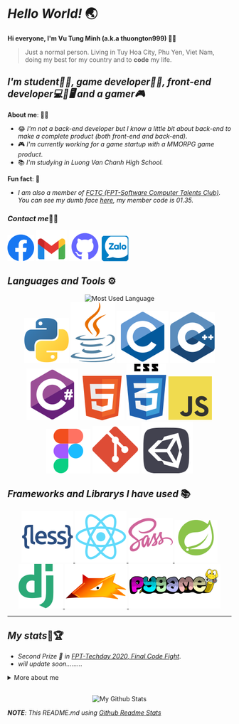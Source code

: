 # ***Hello World!*** 🌏

**Hi everyone, I'm Vu Tung Minh (a.k.a thuongton999) 🐱‍💻**

> Just a normal person. Living in Tuy Hoa City, Phu Yen, Viet Nam, doing my best for my country and to **code** my life.

## ***I'm student👨‍🎓, game developer🧑‍💻, front-end developer💻📱🖥️ and a gamer🎮*** 

**About me**: 🤷‍♂️
+ 😂 *I'm not a back-end developer but I know a little bit about back-end to make a complete product (both front-end and back-end).*
+ 🎮 *I'm currently working for a game startup with a MMORPG game product*.
+ 📚 *I'm studying in Luong Van Chanh High School.*

**Fun fact**: 🎉

+ *I am also a member of [FCTC (FPT-Software Computer Talents Club)](https://fct-club.com). You can see my dumb face [here](https://fct-club.com/2020-members/), my member code is 01.35.*


### ***Contact me***🧑‍💻

[![Facebook](Assets/icons/socials/facebook.svg)](https://facebook.com/vuminh0809)
[![Gmail](Assets/icons/socials/gmail.svg)](<mailto: thuongton0809999@gmail.com>)
[![Github](Assets/icons/socials/github.svg)](https://github.com/thuongton999)
[![Zalo](Assets/icons/socials/zalo.svg)](tel:+84886815758)

## ***Languages and Tools*** ⚙️

<p align="center">
    <img 
        src="https://github-readme-stats.vercel.app/api/top-langs/?username=thuongton999&langs_count=10&theme=github_dark"
        alt="Most Used Language">
    </img>
    </br>
    <img
        src="Assets/icons/languages/python.svg"
        alt="Python">
    </img>
    <img
        src="Assets/icons/languages/java.svg"
        alt="Java">
    </img>
    <img
        src="Assets/icons/languages/c.svg"
        alt="C">
    </img>
    <img
        src="Assets/icons/languages/cpp.svg"
        alt="C++">
    </img>
    <img
        src="Assets/icons/languages/csharp.svg"
        alt="C#">
    </img>
    <img
        src="Assets/icons/languages/html.svg"
        alt="HTML">
    </img>
    <img
        src="Assets/icons/languages/css3.svg"
        alt="CSS">
    </img>
    <img
        src="Assets/icons/languages/javascript.svg"
        alt="JavaScript">
    </img>
    <img
        src="Assets/icons/tools/figma.svg"
        alt="Figma">
    </img>
    <img
        src="Assets/icons/tools/git.svg"
        alt="Git">
    </img>
    <img
        src="Assets/icons/tools/unity.svg"
        alt="Unity">
    </img>
</p>

## ***Frameworks and Librarys I have used*** 📚

<p align="center">
    <a
        href="https://lesscss.org/">
        <img
            src="Assets/icons/frameworks/less.svg"
            alt="Less Css">
        </img>
    </a>
    <a
        href="https://beta.reactjs.org/">
        <img
            src="Assets/icons/frameworks/react.svg"
            alt="React (JS)">
        </img>
    </a>
    <a
        href="https://sass-lang.com/">
        <img
            src="Assets/icons/frameworks/sass.svg"
            alt="Sass Css">
        </img>
    </a>
    <a
        href="https://spring.io/projects/spring-boot">
        <img
            src="Assets/icons/frameworks/spring.svg"
            alt="Spring (Spring Boot)">
        </img>
    </a>
    <a
        href="https://www.djangoproject.com/">
        <img
            src="Assets/icons/frameworks/django.svg"
            alt="Django (Python)">
        </img>
    </a>
    <a
        href="https://www.smartfoxserver.com/">
        <img
            src="Assets/icons/frameworks/smartfoxserver.svg"
            alt="SmartFox Server">
        </img>
    </a>
    <a
        href="https://www.pygame.org/">
        <img
            src="Assets/icons/frameworks/pygame.svg"
            alt="Pygame">
        </img>
    </a>
</p>

---

## ***My stats***🏅🏆

+ *Second Prize 🥈 in [FPT-Techday 2020, Final Code Fight](https://codelearn.io/fights/detail/5064803)*.
+ *will update soon.........*

<details>
    <summary>More about me</summary>
    <p>will update soon.........</p>
</details>

</br>

<p align="center">
    <img 
        src="https://github-readme-stats.vercel.app/api?username=thuongton999&show_icons=true&theme=github_dark&count_private=true"
        alt="My Github Stats">
    </img>
</div>


***NOTE**: This README.md using [Github Readme Stats](https://github.com/anuraghazra/github-readme-stats)*